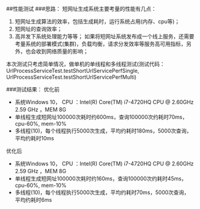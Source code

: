 ##性能测试
###思路：
短网址生成系统主要考量的性能有几点：
1. 短网址生成算法的效率，包括生成耗时，运行系统占用(内存、cpu等)；
2. 短网址的查询效率；
3. 高并发下系统处理能力等等；
如果将短网址系统发布成一个线上服务，还需要考量系统的部署模式(集群)，负载均衡，请求分发效率等服务高可用指标，另外，也会收到网络质量的影响；

本次测试只考虑简单情况，做单机的单线程和多线程测试(测试代码：UrlProcessServiceTest.testShortUrlServicePerfSingle, UrlProcessServiceTest.testShortUrlServicePerfMulti)

###测试结果：
优化前
- 系统Windows 10， CPU ：Intel(R) Core(TM) i7-4720HQ CPU @ 2.60GHz  2.59 GHz ，MEM 8G
- 单线程生成短网址100000次耗时约600ms，查询100000次约耗时70ms，cpu-60%, mem-10%
- 多线程(10)，每个线程执行5000次生成，平均约耗时180ms，5000次查询，平均约耗时10ms

优化后
- 系统Windows 10， CPU ：Intel(R) Core(TM) i7-4720HQ CPU @ 2.60GHz  2.59 GHz ，MEM 8G
- 单线程生成短网址100000次耗时约160ms，查询100000次约耗时45ms，cpu-60%, mem-10%
- 多线程(10)，每个线程执行5000次生成，平均约耗时70ms，5000次查询，平均约耗时6ms



